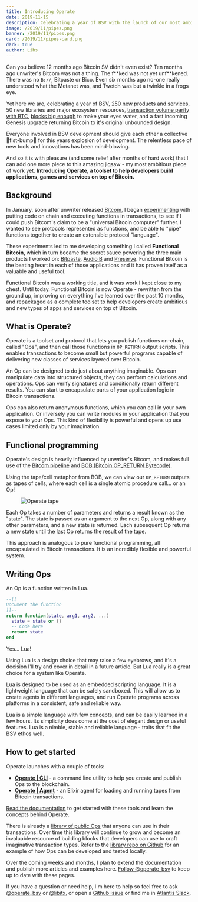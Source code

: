 ```yaml
---
title: Introducing Operate
date: 2019-11-15
description: Celebrating a year of BSV with the launch of our most ambitious project yet.
image: /2019/11/pipes.png
banner: /2019/11/pipes.png
card: /2019/11/pipes-card.png
dark: true
author: Libs
---
```


Can you believe 12 months ago Bitcoin SV didn't even exist? Ten months ago unwriter's Bitcom was not a thing. The f\*\*ked was not yet unf\*\*kened. There was no `B://`, Bitpaste or Bico. Even six months ago no-one really understood what the Metanet was, and Twetch was but a twinkle in a frogs eye.

Yet here we are, celebrating a year of BSV, [250 new products and services](https://twitter.com/PeergameCom/status/1191990553442783232), 50 new libraries and major ecosystem resources, [transaction volume parity with BTC](https://twitter.com/_unwriter/status/1187436107807543300), [blocks big enough](https://stn.satoshi.io/block-height/4185) to make your eyes water, and a fast incoming Genesis upgrade returning Bitcoin to it's original unbounded design.

Everyone involved in BSV development should give each other a collective 🤜fist-bump🤛 for this years explosion of development. The relentless pace of new tools and innovations has been mind-blowing.

And so it is with pleasure (and some relief after months of hard work) that I can add one more piece to this amazing jigsaw - my most ambitious piece of work yet. **Introducing Operate, a toolset to help developers build applications, games and services on top of Bitcoin.**

## Background

In January, soon after unwriter released [Bitcom](https://bitcom.planaria.network), I began [experimenting](https://github.com/libitx/functional-bitcoin) with putting code on chain and executing functions in transactions, to see if I could push Bitcom's claim to be a "universal Bitcoin computer" further. I wanted to see protocols represented as functions, and be able to "pipe" functions together to create an extensible protocol "language".

These experiments led to me developing something I called **Functional Bitcoin**, which in turn became the secret sauce powering the three main products I worked on: [Bitpaste](https://www.bitpaste.app), [Audio B](https://www.audiob.app) and [Preserve](https://preserve.bitpaste.app). Functional Bitcoin is the beating heart in each of those applications and it has proven itself as a valuable and useful tool.

Functional Bitcoin was a working title, and it was work I kept close to my chest. Until today. Functional Bitcoin is now Operate - rewritten from the ground up, improving on everything I've learned over the past 10 months, and repackaged as a complete toolset to help developers create ambitious and new types of apps and services on top of Bitcoin.

## What is Operate?

Operate is a toolset and protocol that lets you publish functions on-chain, called "Ops", and then call those functions in `OP_RETURN` output scripts. This enables transactions to become small but powerful programs capable of delivering new classes of services layered over Bitcoin.

An Op can be designed to do just about anything imaginable. Ops can manipulate data into structured objects, they can perform calculations and operations. Ops can verify signatures and conditionally return different results. You can start to encapsulate parts of your application logic in Bitcoin transactions.

Ops can also return anonymous functions, which you can call in your own application. Or inversely you can write modules in your application that you expose to your Ops. This kind of flexibility is powerful and opens up use cases limited only by your imagination.

## Functional programming

Operate's design is heavily influenced by unwriter's Bitcom, and makes full use of the [Bitcom pipeline](https://github.com/unwriter/Bitcom/issues/2) and [BOB (Bitcoin OP_RETURN Bytecode)](https://medium.com/@_unwriter/hello-bob-94701d278afb).

Using the tape/cell metaphor from BOB, we can view our `OP_RETURN` outputs as tapes of cells, where each cell is a single atomic procedure call... or an Op!

<figure class="mv4 mh0 pa0">
  <img src="~@assets/images/cells.png"
    srcset="~@assets/images/cells@2x.png 2x"
    alt="Operate tape" />
</figure>

Each Op takes a number of parameters and returns a result known as the "state". The state is passed as an argument to the next Op, along with any other parameters, and a new state is returned. Each subsequent Op returns a new state until the last Op returns the result of the tape.

This approach is analogous to pure functional programming, all encapsulated in Bitcoin transactions. It is an incredibly flexible and powerful system.

## Writing Ops

An Op is a function written in Lua.

```lua
--[[
Document the function
]]--
return function(state, arg1, arg2, ...)
  state = state or {}
  -- Code here
  return state
end
```

Yes... Lua!

Using Lua is a design choice that may raise a few eyebrows, and it's a decision I'll try and cover in detail in a future article. But Lua really is a great choice for a system like Operate.

Lua is designed to be used as an embedded scripting language. It is a lightweight language that can be safely sandboxed. This will allow us to create agents in different languages, and run Operate programs across platforms in a consistent, safe and reliable way.

Lua is a simple language with few concepts, and can be easily learned in a few hours. Its simplicity does come at the cost of elegant design or useful features. Lua is a nimble, stable and reliable language - traits that fit the BSV ethos well.

## How to get started

Operate launches with a couple of tools:

* [**Operate | CLI**](https://www.npmjs.com/package/@operate/cli) - a command line utility to help you create and publish Ops to the blockchain.
* [**Operate | Agent**](https://hexdocs.pm/operate/Operate.html) - an Elixir agent for loading and running tapes from Bitcoin transactions.

[Read the documentation](/docs) to get started with these tools and learn the concepts behind Operate.

There is already a [library of public Ops](/library) that anyone can use in their transactions. Over time this library will continue to grow and become an invaluable resource of building blocks that developers can use to craft imaginative transaction types. Refer to the [library repo on Github](https://github.com/operate-bsv/op_library) for an example of how Ops can be developed and tested locally.

Over the coming weeks and months, I plan to extend the documentation and publish more articles and examples here. [Follow @operate_bsv](https://twitter.com/operate_bsv) to keep up to date with these pages.

If you have a question or need help, I'm here to help so feel free to ask [@operate_bsv](https://twitter.com/operate_bsv) or [@libitx](https://twitter.com/libitx), or open a [Github issue](https://github.com/operate-bsv) or find me in [Atlantis Slack](https://bitdb.network/atlantis).
